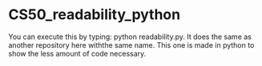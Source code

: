 # CS50_readability_python
You can execute this by typing: python readability.py. It does the same as another repository here withthe same name. This one is made in python to show the less amount of code necessary.
